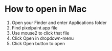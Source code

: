 # How to open in Mac
1. Open your Finder and enter Applications folder
2. Find pixelpaint.app file
3. Use mouse2 to click that file
4. Click Open in dropdown-menu
5. Click Open button to open